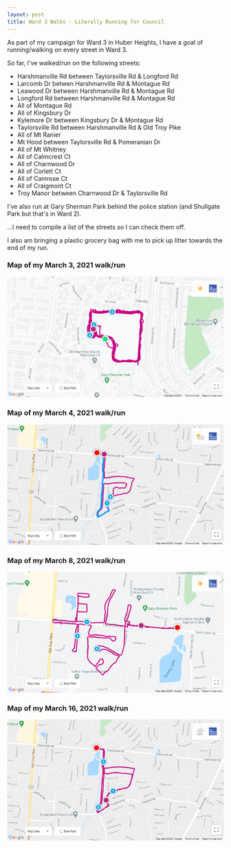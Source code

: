 ```yaml
---
layout: post
title: Ward 3 Walks - Literally Running for Council
---
```


As part of my campaign for Ward 3 in Huber Heights, I have a goal of running/walking on every street in Ward 3.

So far, I've walked/run on the following streets:

* Harshmanville Rd between Taylorsville Rd & Longford Rd
* Larcomb Dr betwen Harshmanville Rd & Montague Rd
* Leawood Dr between Harshmanville Rd & Montague Rd
* Longford Rd between Harshmanville Rd & Montague Rd
* All of Montague Rd
* All of Kingsbury Dr
* Kylemore Dr between Kingsbury Dr & Montague Rd
* Taylorsville Rd between Harshmanville Rd & Old Troy Pike
* All of Mt Ranier
* Mt Hood between Taylorsville Rd & Pomeranian Dr
* All of Mt Whitney
* All of Calmcrest Ct
* All of Charnwood Dr
* All of Corlett Ct
* All of Camrose Ct
* All of Craigmont Ct
* Troy Manor between Charnwood Dr & Taylorsville Rd

I've also run at Gary Sherman Park behind the police station (and Shullgate Park but that's in Ward 2).

...I need to compile a list of the streets so I can check them off.

I also am bringing a plastic grocery bag with me to pick up litter towards the end of my run.

### Map of my March 3, 2021 walk/run

![Map of my March 2021 walk/run.](/images/ward-walks/2021-03-03.png)

### Map of my March 4, 2021 walk/run

![Map of my March 2021 walk/run.](/images/ward-walks/2021-03-04.png)

### Map of my March 8, 2021 walk/run

![Map of my March 2021 walk/run.](/images/ward-walks/2021-03-08.png)

### Map of my March 16, 2021 walk/run

![Map of my March 2021 walk/run.](/images/ward-walks/2021-03-16.png)